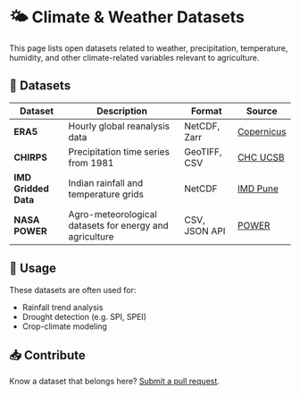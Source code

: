 # 🌤️ Climate & Weather Datasets

This page lists open datasets related to weather, precipitation, temperature, humidity, and other climate-related variables relevant to agriculture.

## 📂 Datasets

| Dataset | Description | Format | Source |
|--------|-------------|--------|--------|
| **ERA5** | Hourly global reanalysis data | NetCDF, Zarr | [Copernicus](https://cds.climate.copernicus.eu/) |
| **CHIRPS** | Precipitation time series from 1981 | GeoTIFF, CSV | [CHC UCSB](https://www.chc.ucsb.edu/data/chirps) |
| **IMD Gridded Data** | Indian rainfall and temperature grids | NetCDF | [IMD Pune](https://www.imdpune.gov.in/) |
| **NASA POWER** | Agro-meteorological datasets for energy and agriculture | CSV, JSON API | [POWER](https://power.larc.nasa.gov/) |

## 📘 Usage

These datasets are often used for:
- Rainfall trend analysis
- Drought detection (e.g. SPI, SPEI)
- Crop-climate modeling

## 📥 Contribute

Know a dataset that belongs here? [Submit a pull request](../contributing.md).
